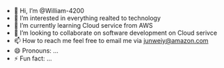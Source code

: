 - 👋 Hi, I’m @William-4200
- 👀 I’m interested in everything realted to technology
- 🌱 I’m currently learning Cloud service from AWS
- 💞️ I’m looking to collaborate on software development on Cloud serivce
- 📫 How to reach me feel free to email me via junweiy@amazon.com
- 😄 Pronouns: ...
- ⚡ Fun fact: ...

<!---
William-4200/William-4200 is a ✨ special ✨ repository because its `README.md` (this file) appears on your GitHub profile.
You can click the Preview link to take a look at your changes.
--->
